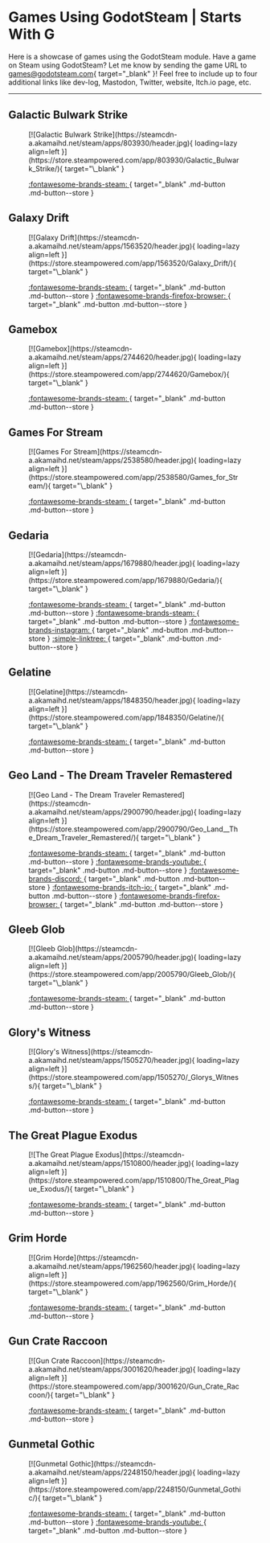 # Games Using GodotSteam | Starts With G

Here is a showcase of games using the GodotSteam module. Have a game on Steam using GodotSteam? Let me know by sending the game URL to [games@godotsteam.com](mailto:games@godotsteam.com){ target="\_blank" }!  Feel free to include up to four additional links like dev-log, Mastodon, Twitter, website, Itch.io page, etc.

---

<div id="games" markdown>

## Galactic Bulwark Strike
<figure class="game" markdown>
[![Galactic Bulwark Strike](https://steamcdn-a.akamaihd.net/steam/apps/803930/header.jpg){ loading=lazy align=left }](https://store.steampowered.com/app/803930/Galactic_Bulwark_Strike/){ target="\_blank" }

[ :fontawesome-brands-steam: ](https://store.steampowered.com/app/803930/Galactic_Bulwark_Strike/){ target="\_blank" .md-button .md-button--store }
</figure>

## Galaxy Drift
<figure class="game" markdown>
[![Galaxy Drift](https://steamcdn-a.akamaihd.net/steam/apps/1563520/header.jpg){ loading=lazy align=left }](https://store.steampowered.com/app/1563520/Galaxy_Drift/){ target="\_blank" }

[ :fontawesome-brands-steam: ](https://store.steampowered.com/app/1563520/Galaxy_Drift/){ target="\_blank" .md-button .md-button--store }
[ :fontawesome-brands-firefox-browser: ](https://www.galaxy-drift.com/){ target="\_blank" .md-button .md-button--store }
</figure>

## Gamebox
<figure class="game" markdown>
[![Gamebox](https://steamcdn-a.akamaihd.net/steam/apps/2744620/header.jpg){ loading=lazy align=left }](https://store.steampowered.com/app/2744620/Gamebox/){ target="\_blank" }

[ :fontawesome-brands-steam: ](https://store.steampowered.com/app/2744620/Gamebox/){ target="\_blank" .md-button .md-button--store }
</figure>

## Games For Stream
<figure class="game" markdown>
[![Games For Stream](https://steamcdn-a.akamaihd.net/steam/apps/2538580/header.jpg){ loading=lazy align=left }](https://store.steampowered.com/app/2538580/Games_for_Stream/){ target="\_blank" }

[ :fontawesome-brands-steam: ](https://store.steampowered.com/app/2538580/Games_for_Stream/){ target="\_blank" .md-button .md-button--store }
</figure>

## Gedaria
<figure class="game" markdown>
[![Gedaria](https://steamcdn-a.akamaihd.net/steam/apps/1679880/header.jpg){ loading=lazy align=left }](https://store.steampowered.com/app/1679880/Gedaria/){ target="\_blank" }

[ :fontawesome-brands-steam: ](https://store.steampowered.com/app/1679880/Gedaria/){ target="\_blank" .md-button .md-button--store }
[ :fontawesome-brands-steam: ](https://store.steampowered.com/app/1992600/Gedaria__Fairytale_forest/){ target="\_blank" .md-button .md-button--store }
[ :fontawesome-brands-instagram: ](https://www.instagram.com/gedaria_official/){ target="\_blank" .md-button .md-button--store }
[ :simple-linktree: ](https://linktr.ee/Gedaria){ target="\_blank" .md-button .md-button--store }
</figure>

## Gelatine
<figure class="game" markdown>
[![Gelatine](https://steamcdn-a.akamaihd.net/steam/apps/1848350/header.jpg){ loading=lazy align=left }](https://store.steampowered.com/app/1848350/Gelatine/){ target="\_blank" }

[ :fontawesome-brands-steam: ](https://store.steampowered.com/app/1848350/Gelatine/){ target="\_blank" .md-button .md-button--store }
</figure>

## Geo Land - The Dream Traveler Remastered
<figure class="game" markdown>
[![Geo Land - The Dream Traveler Remastered](https://steamcdn-a.akamaihd.net/steam/apps/2900790/header.jpg){ loading=lazy align=left }](https://store.steampowered.com/app/2900790/Geo_Land__The_Dream_Traveler_Remastered/){ target="\_blank" }

[ :fontawesome-brands-steam: ](https://store.steampowered.com/app/2900790/Geo_Land__The_Dream_Traveler_Remastered/){ target="\_blank" .md-button .md-button--store }
[ :fontawesome-brands-youtube: ](https://www.youtube.com/@TheUnsupported){ target="\_blank" .md-button .md-button--store }
[ :fontawesome-brands-discord: ](https://discord.gg/bEc4MvsYRz){ target="\_blank" .md-button .md-button--store }
[ :fontawesome-brands-itch-io: ](https://unsupported.itch.io/geo-land-the-dream-traveler-remastered){ target="\_blank" .md-button .md-button--store }
[ :fontawesome-brands-firefox-browser: ](https://playgeoland.com/){ target="\_blank" .md-button .md-button--store }
</figure>

## Gleeb Glob
<figure class="game" markdown>
[![Gleeb Glob](https://steamcdn-a.akamaihd.net/steam/apps/2005790/header.jpg){ loading=lazy align=left }](https://store.steampowered.com/app/2005790/Gleeb_Glob/){ target="\_blank" }

[ :fontawesome-brands-steam: ](https://store.steampowered.com/app/2005790/Gleeb_Glob/){ target="\_blank" .md-button .md-button--store }
</figure>

## Glory's Witness
<figure class="game" markdown>
[![Glory's Witness](https://steamcdn-a.akamaihd.net/steam/apps/1505270/header.jpg){ loading=lazy align=left }](https://store.steampowered.com/app/1505270/_Glorys_Witness/){ target="\_blank" }

[ :fontawesome-brands-steam: ](https://store.steampowered.com/app/1505270/_Glorys_Witness/){ target="\_blank" .md-button .md-button--store }
</figure>

## The Great Plague Exodus
<figure class="game" markdown>
[![The Great Plague Exodus](https://steamcdn-a.akamaihd.net/steam/apps/1510800/header.jpg){ loading=lazy align=left }](https://store.steampowered.com/app/1510800/The_Great_Plague_Exodus/){ target="\_blank" }

[ :fontawesome-brands-steam: ](https://store.steampowered.com/app/1510800/The_Great_Plague_Exodus/){ target="\_blank" .md-button .md-button--store }
</figure>

## Grim Horde
<figure class="game" markdown>
[![Grim Horde](https://steamcdn-a.akamaihd.net/steam/apps/1962560/header.jpg){ loading=lazy align=left }](https://store.steampowered.com/app/1962560/Grim_Horde/){ target="\_blank" }

[ :fontawesome-brands-steam: ](https://store.steampowered.com/app/1962560/Grim_Horde/){ target="\_blank" .md-button .md-button--store }
</figure>

## Gun Crate Raccoon
<figure class="game" markdown>
[![Gun Crate Raccoon](https://steamcdn-a.akamaihd.net/steam/apps/3001620/header.jpg){ loading=lazy align=left }](https://store.steampowered.com/app/3001620/Gun_Crate_Raccoon/){ target="\_blank" }

[ :fontawesome-brands-steam: ](https://store.steampowered.com/app/3001620/Gun_Crate_Raccoon/){ target="\_blank" .md-button .md-button--store }
</figure>

<!-- Gunmetal Gothic -->
## Gunmetal Gothic
<figure class="game" markdown>
[![Gunmetal Gothic](https://steamcdn-a.akamaihd.net/steam/apps/2248150/header.jpg){ loading=lazy align=left }](https://store.steampowered.com/app/2248150/Gunmetal_Gothic/){ target="\_blank" }

[ :fontawesome-brands-steam: ](https://store.steampowered.com/app/2248150/Gunmetal_Gothic/){ target="\_blank" .md-button .md-button--store }
[ :fontawesome-brands-youtube: ](https://www.youtube.com/@gunmetalgothic){ target="\_blank" .md-button .md-button--store }
</figure>

</div>

